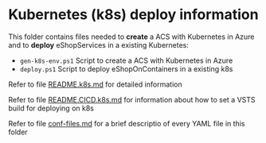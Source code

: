# Kubernetes (k8s) deploy information

This folder contains files needed to **create** a ACS with Kubernetes in Azure and to **deploy** eShopServices in a existing Kubernetes:

- `gen-k8s-env.ps1` Script to create a ACS with Kubernetes in Azure
- `deploy.ps1` Script to deploy eShopOnContainers in a existing k8s

Refer to file [README.k8s.md](./README.k8s.md) for detailed information

Refer to file [README.CICD.k8s.md](./README.CICD.k8s.md) for information about how to set a VSTS build for deploying on k8s

Refer to file [conf-files.md](./conf-files.md) for a brief descriptio of every YAML file in this folder